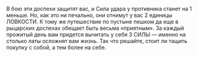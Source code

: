 В бою эти доспехи защитят вас, и Сила удара у противника станет на 1 меньше. Но, как это ни печально, они отнимут у вас 2 единицы ЛОВКОСТИ. К тому же путешествие по пустыне пешком да еще в рыцарских доспехах обещает быть весьма «приятным». За каждый прожитый день вам придется вычитать у себя 3 СИЛЫ — именно на столько латы осложнят вам жизнь. Так что решайте, стоит ли тащить покупку с собой, а тем более на себе.

